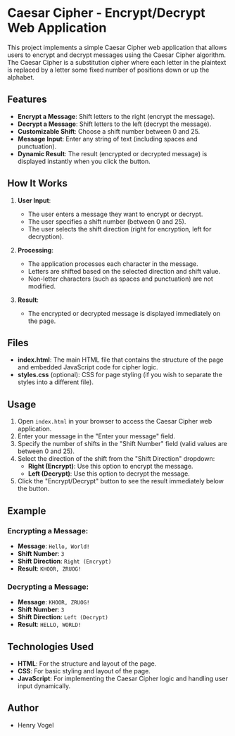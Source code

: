 # Caesar Cipher - Encrypt/Decrypt Web Application

This project implements a simple Caesar Cipher web application that allows users to encrypt and decrypt messages using the Caesar Cipher algorithm. The Caesar Cipher is a substitution cipher where each letter in the plaintext is replaced by a letter some fixed number of positions down or up the alphabet.

## Features

- **Encrypt a Message**: Shift letters to the right (encrypt the message).
- **Decrypt a Message**: Shift letters to the left (decrypt the message).
- **Customizable Shift**: Choose a shift number between 0 and 25.
- **Message Input**: Enter any string of text (including spaces and punctuation).
- **Dynamic Result**: The result (encrypted or decrypted message) is displayed instantly when you click the button.

## How It Works

1. **User Input**: 
    - The user enters a message they want to encrypt or decrypt.
    - The user specifies a shift number (between 0 and 25).
    - The user selects the shift direction (right for encryption, left for decryption).
    
2. **Processing**:
    - The application processes each character in the message.
    - Letters are shifted based on the selected direction and shift value.
    - Non-letter characters (such as spaces and punctuation) are not modified.
    
3. **Result**:
    - The encrypted or decrypted message is displayed immediately on the page.

## Files

- **index.html**: The main HTML file that contains the structure of the page and embedded JavaScript code for cipher logic.
- **styles.css** (optional): CSS for page styling (if you wish to separate the styles into a different file).

## Usage

1. Open `index.html` in your browser to access the Caesar Cipher web application.
2. Enter your message in the "Enter your message" field.
3. Specify the number of shifts in the "Shift Number" field (valid values are between 0 and 25).
4. Select the direction of the shift from the "Shift Direction" dropdown:
   - **Right (Encrypt)**: Use this option to encrypt the message.
   - **Left (Decrypt)**: Use this option to decrypt the message.
5. Click the "Encrypt/Decrypt" button to see the result immediately below the button.

## Example

### Encrypting a Message:
- **Message**: `Hello, World!`
- **Shift Number**: `3`
- **Shift Direction**: `Right (Encrypt)`
- **Result**: `KHOOR, ZRUOG!`

### Decrypting a Message:
- **Message**: `KHOOR, ZRUOG!`
- **Shift Number**: `3`
- **Shift Direction**: `Left (Decrypt)`
- **Result**: `HELLO, WORLD!`

## Technologies Used

- **HTML**: For the structure and layout of the page.
- **CSS**: For basic styling and layout of the page.
- **JavaScript**: For implementing the Caesar Cipher logic and handling user input dynamically.

## Author
- Henry Vogel

